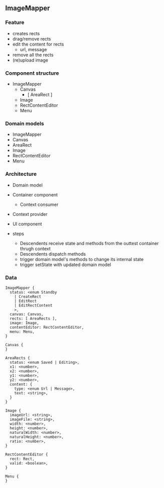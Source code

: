 ## ImageMapper


### Feature

- creates rects
- drag/remove rects
- edit the content for rects
  - url, message
- remove all the rects
- (re)upload image


### Component structure

- ImageMapper
  - Canvas
    - [ AreaRect ]
  - Image
  - RectContentEditor
  - Menu

### Domain models
- ImageMapper
- Canvas
- AreaRect
- Image
- RectContentEditor
- Menu

### Architecture
- Domain model
- Container component
  - Context consumer
- Context provider
- UI component

- steps
  - Descendents receive state and methods from the outtest container thrugh context
  - Descendents dispatch methods
  - trigger domain model's methods to change its internal state
  - trigger setState with updated domain model


### Data
```
ImageMapper {
  status: <enum Standby
    | CreateRect
    | EditRect
    | EditRectContent
    >,
  canvas: Canvas,
  rects: [ AreaRects ],
  image: Image,
  contentEditor: RectContentEditor,
  menu: Menu,
}

Canvas {
}

AreaRects {
  status: <enum Saved | Editing>,
  x1: <number>,
  x2: <number>,
  y1: <number>,
  y2: <number>,
  content: {
    type: <enum Url | Message>,
    text: <string>,
  }
}

Image {
  imageUrl: <string>,
  imageFile: <string>,
  width: <number>,
  height: <number>,
  naturalWidth: <number>,
  naturalHeight: <number>,
  ratio: <number>,
}

RectContentEditor {
  rect: Rect,
  valid: <boolean>,
}

Menu {
}
```
